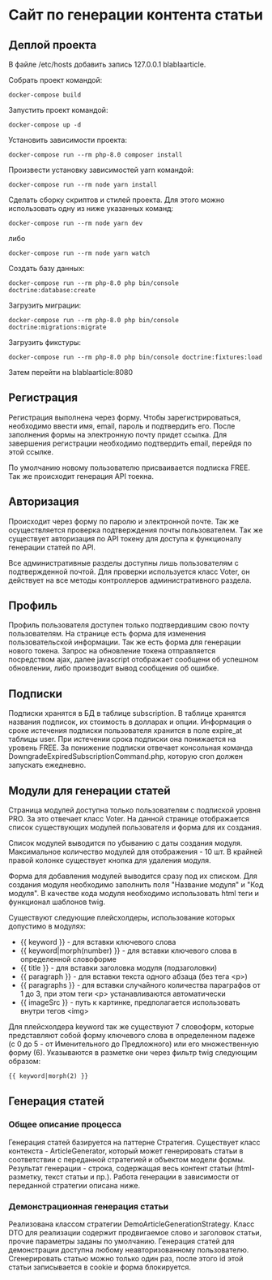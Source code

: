 # Сайт по генерации контента статьи #

## Деплой проекта ##

В файле /etc/hosts добавить запись 127.0.0.1 blablaarticle.

Собрать проект командой:

```shell
docker-compose build
```

Запустить проект командой:
```shell
docker-compose up -d
```
Установить зависимости проекта:

```shell
docker-compose run --rm php-8.0 composer install
```

Произвести установку зависимостей yarn командой:
```shell
docker-compose run --rm node yarn install
```

Сделать сборку скриптов и стилей проекта. Для этого можно использовать одну из ниже указанных команд:
```shell
docker-compose run --rm node yarn dev
```
либо
```shell
docker-compose run --rm node yarn watch
```

Создать базу данных:
```shell
docker-compose run --rm php-8.0 php bin/console doctrine:database:create
```

Загрузить миграции:
```shell
docker-compose run --rm php-8.0 php bin/console doctrine:migrations:migrate
```

Загрузить фикстуры:
```shell
docker-compose run --rm php-8.0 php bin/console doctrine:fixtures:load
```

Затем перейти на blablaarticle:8080

## Регистрация ##

Регистрация выполнена через форму. Чтобы зарегистрироваться, необходимо ввести 
имя, email, пароль и подтвердить его. После заполнения формы на электронную почту 
придет ссылка. Для завершения регистрации необходимо подтвердить email, перейдя 
по этой ссылке.

По умолчанию новому пользователю присваивается подписка FREE. Так же происходит генерация 
API тоекна.

## Авторизация

Происходит через форму по паролю и электронной почте. Так же осуществляется проверка 
подтверждения почты пользователем. Так же существует авторизация по API токену для доступа 
к функционалу генерации статей по API.

Все административные разделы доступны лишь пользователям с подтвержденной почтой. Для 
проверки используется класс Voter, он действует на все методы контроллеров административного 
раздела.

## Профиль

Профиль пользователя доступен только подтвердившим свою почту пользователям. На странице
есть форма для изменения пользовательской информации. Так же есть форма для генерации нового 
токена. Запрос на обновление токена отправляется посредством ajax, далее javascript отображает
сообщени об успешном обновлении, либо производит вывод сообщения об ошибке.

## Подписки

Подписки хранятся в БД в таблице subscription. В таблице хранятся названия подписок,
их стоимость в долларах и опции. Информация о сроке истечения подписки пользователя хранится
в поле expire_at таблицы user. При истечении срока подписки она понижается на
уровень FREE. За понижение подписки отвечает консольная команда
DowngradeExpiredSubscriptionCommand.php, которую cron должен запускать ежедневно.

## Модули для генерации статей

Страница модулей доступна только пользователям с подпиской уровня PRO. За это отвечает класс Voter. 
На данной странице отображается список существующих модулей пользователя и форма для их создания.

Список модулей выводится по убыванию с даты создания модуля. Максимальное количество модулей для 
отображения - 10 шт. В крайней правой колонке существует кнопка для удаления модуля.

Форма для добавления модулей выводится сразу под их списком. Для создания модуля необходимо 
заполнить поля "Название модуля" и "Код модуля". В качестве кода модуля необходимо использовать 
html теги и функционал шаблонов twig. 

Существуют следующие плейсхолдеры, использование которых допустимо в модулях:
- {{ keyword }} - для вставки ключевого слова
- {{ keyword|morph(number) }} - для вставки ключевого слова в определенной словоформе
- {{ title }} - для вставки заголовка модуля (подзаголовки)
- {{ paragraph }} - для вставки текста одного абзаца (без тега \<p>)
- {{ paragraphs }} - для вставки случайного количества параграфов от 1 до 3, при этом 
теги \<p> устанавливаются автоматически
- {{ imageSrc }} - путь к картинке, предполагается использовать внутри тегов \<img>

Для плейсхолдера keyword так же существуют 7 словоформ, которые представляют собой форму ключевого 
слова в определенном падеже (с 0 до 5 - от Именительного до Предложного) или его множественную форму (6).
Указываются в разметке они через фильтр twig следующим образом:
```html
{{ keyword|morph(2) }}
```

## Генерация статей ##

### Общее описание процесса ###

Генерация статей базируется на паттерне Стратегия. Существует класс контекста - ArticleGenerator,
который может генерировать статьи в соответствии с переданной стратегией и объектом модели формы.
Результат генерации - строка, содержащая весь контент статьи (html-разметку, текст статьи и пр.). 
Работа генерации в зависимости от переданной стратегии описана ниже.

### Демонстрационная генерация статьи ###

Реализована классом стратегии DemoArticleGenerationStrategy. Класс DTO для реализации содержит
продвигаемое слово и заголовок статьи, прочие параметры заданы по умолчанию. 
Генерация статей для демонстрации доступна любому неавторизованному пользователю.
Сгенерировать статью можно только один раз, после этого id этой статьи записывается в cookie
и форма блокируется.
